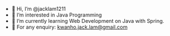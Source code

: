 - 👋 Hi, I’m @jacklam1211
- 👀 I’m interested in Java Programming
- 🌱 I’m currently learning Web Development on Java with Spring.
- 📧 For any enquiry: kwanho.jack.lam@gmail.com
<!---
jacklam1211/jacklam1211 is a ✨ special ✨ repository because its `README.md` (this file) appears on your GitHub profile.
You can click the Preview link to take a look at your changes.
--->

